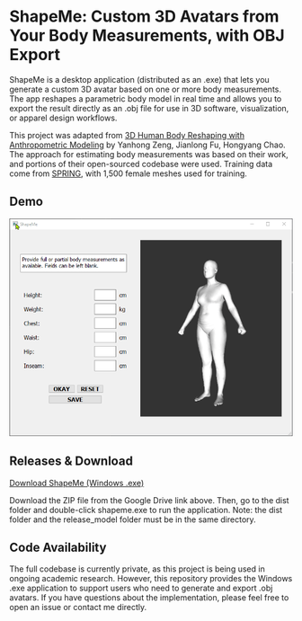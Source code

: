 # ShapeMe: Custom 3D Avatars from Your Body Measurements, with OBJ Export

ShapeMe is a desktop application (distributed as an .exe) that lets you generate a custom 3D avatar based on one or more body measurements. The app reshapes a parametric body model in real time and allows you to export the result directly as an .obj file for use in 3D software, visualization, or apparel design workflows.

This project was adapted from [3D Human Body Reshaping with Anthropometric Modeling](https://github.com/zengyh1900/3D-Human-Body-Shape?tab=readme-ov-file) by Yanhong Zeng, Jianlong Fu, Hongyang Chao. The approach for estimating body measurements was based on their work, and portions of their open-sourced codebase were used. Training data come from [SPRING](https://graphics.soe.ucsc.edu/data/BodyModels/index.html), with 1,500 female meshes used for training.

## Demo
![example](shape.gif)

## Releases & Download
[Download ShapeMe (Windows .exe)](https://drive.google.com/file/d/1S1Zg4xw1HL6riW6MwLmJ8eP1wXYBKVz8/view?usp=sharing)

Download the ZIP file from the Google Drive link above. Then, go to the dist folder and double-click shapeme.exe to run the application. Note: the dist folder and the release_model folder must be in the same directory.

## Code Availability

The full codebase is currently private, as this project is being used in ongoing academic research. However, this repository provides the Windows .exe application to support users who need to generate and export .obj avatars. If you have questions about the implementation, please feel free to open an issue or contact me directly.


